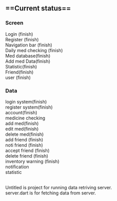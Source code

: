 ## ==Current status==<br/>
### Screen<br/>
Login (finish)<br/>
Register (finish)<br/>
Navigation bar (finish)<br/>
Daily med checking (finish)<br/>
Med database(finish)<br/>
Add med Data(finish)<br/>
Statistic(finish)<br/>
Friend(finish)<br/>
user (finish)<br/>


### Data<br/>
login system(finish)<br/>
register system(finish)<br/>
account(finish)<br/>
medicine checking<br/>
add med(finish)<br/>
edit med(finish)<br/>
delete med(finish)<br/>
add friend (finish)<br/>
noti friend (finish)<br/>
accept friend (finish)<br/>
delete friend (finish)<br/>
inventory warning (finish)<br/>
notification<br/>
statistic<br/>

<br>Untitled is project for running data retriving server.
<br> server.dart is for fetching data from server.

